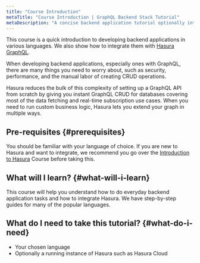 ```yaml
---
title: "Course Introduction"
metaTitle: "Course Introduction | GraphQL Backend Stack Tutorial"
metaDescription: "A concise backend application tutorial optionally integrating with Hasura"
---
```


This course is a quick introduction to developing backend applications in various languages. We also show how to integrate them with [Hasura GraphQL](https://hasura.io/).

When developing backend applications, especially ones with GraphQL, there are many things you need to worry about, such as security, performance, and the manual labor of creating CRUD operations.

Hasura reduces the bulk of this complexity of setting up a GraphQL API from scratch by giving you instant GraphQL CRUD for databases covering most of the data fetching and real-time subscription use cases. When you need to run custom business logic, Hasura lets you extend your graph in multiple ways.

## Pre-requisites {#prerequisites}

You should be familiar with your language of choice. If you are new to Hasura and want to integrate, we recommend you go over the [Introduction to Hasura](https://hasura.io/learn/graphql/hasura/introduction/) Course before taking this.

## What will I learn? {#what-will-i-learn}

This course will help you understand how to do everyday backend application tasks and how to integrate Hasura. We have step-by-step guides for many of the popular languages.

## What do I need to take this tutorial? {#what-do-i-need}

- Your chosen language
- Optionally a running instance of Hasura such as Hasura Cloud
